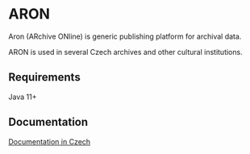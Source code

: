 # ARON

Aron (ARchive ONline) is generic publishing platform for archival data.

ARON is used in several Czech archives and other cultural institutions.


## Requirements

Java 11+

## Documentation

[Documentation in Czech](https://www.lightcomp.cz/documentation/aron)
